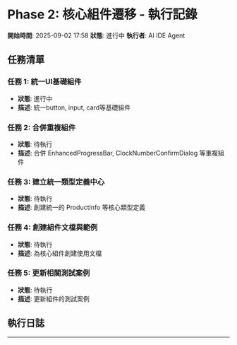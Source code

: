 # Phase 2: 核心組件遷移 - 執行記錄

**開始時間**: 2025-09-02 17:58
**狀態**: 進行中
**執行者**: AI IDE Agent

## 任務清單

### 任務 1: 統一UI基礎組件

- **狀態**: 進行中
- **描述**: 統一button, input, card等基礎組件

### 任務 2: 合併重複組件

- **狀態**: 待執行
- **描述**: 合併 EnhancedProgressBar, ClockNumberConfirmDialog 等重複組件

### 任務 3: 建立統一類型定義中心

- **狀態**: 待執行
- **描述**: 創建統一的 ProductInfo 等核心類型定義

### 任務 4: 創建組件文檔與範例

- **狀態**: 待執行
- **描述**: 為核心組件創建使用文檔

### 任務 5: 更新相關測試案例

- **狀態**: 待執行
- **描述**: 更新組件的測試案例

## 執行日誌

---

